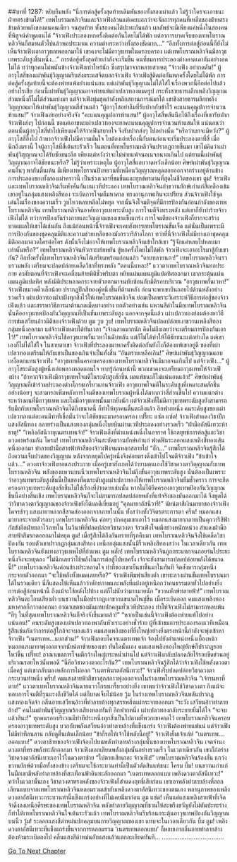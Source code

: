 ##บทที่ 1287: หยิบยืมพลัง
“นี่การต่อสู้ครั้งสุดท้ายเดิมพันของทั้งสองเผ่าแล้ว ไม่รู้ว่าใครจะเอาชนะฝ่ายตรงข้ามได้!”
เทพโบราณหลิวจินและจ้าวเฟิงล้วนแต่เคยบอกว่าจะจัดการทุกคนที่เหลือของฝ่ายตรงข้ามด้วยพลังของตนคนเดียว
จนสุดท้าย ทั้งสองคนได้ปะทะกันแล้ว
ผลลัพธ์จะมีเพียงแค่หนึ่งในสองคนที่พิสูจน์คำพูดตนได้
“จ้าวเฟิงประลองหกครั้งติดต่อกันโดยไม่ได้พัก แต่อาการบาดเจ็บของเทพโบราณหลิวจินก็สมานตัวไปแล้วพอประมาณ ความต่างระหว่างทั้งสองชัดมาก…”
“อีกทั้งการต่อสู้ก่อนนี้ก็ยังไม่เห็นจ้าวเฟิงเอาอาวุธเทพออกมาใช้ เขาคงจะไม่มีอาวุธเทพในครอบครอง แต่เทพโบราณหลิวจินมีอาวุธเทพระดับสูงชิ้นหนึ่ง…”
การต่อสู้ครั้งสุดท้ายกำลังจะเริ่มขึ้น คนที่ชมการประลองต่างคาดเดากันอย่างอดไม่ได้
ทว่าทุกคนไม่พนันข้างจ้าวเฟิงเท่าไหร่นัก ซึ่งสรุปมาจากหลายสาเหตุ
“จ้าวเฟิง อย่ากดดัน!”
ผู้อาวุโสสี่ของเผ่าพันธุ์วิญญาณรีบส่งกระแสจิตบอกจ้าวเฟิง
จ้าวเฟิงสู้ติดต่อกันหกครั้งโดยไม่ได้พัก การต่อสู้ครั้งสุดท้ายนี้จะต้องพ่ายแพ้อย่างแน่นอน
แต่เผ่าพันธุ์วิญญาณไม่ได้ใส่ใจเรื่องพวกนี้อีกต่อไปแล้ว
อย่างไรเสีย ก่อนนี้เผ่าพันธุ์วิญญาณอาจพ่ายแพ้เผ่าเปลวทองหมดรูป กระทั่งสายธารผลึกเพลิงวิญญาณส่วนหนึ่งก็ไม่ได้ส่วนแบ่งมา
แต่จ้าวเฟิงทุ่มสุดกำลังพลิกสถานการณ์มาได้ เขาชิงสายธารผลึกเพลิงวิญญาณมาให้เผ่าพันธุ์วิญญาณสี่ส่วนแล้ว
“ผู้อาวุโสอย่าลืมที่รับปากกับข้าไว้ คะแนนคุณูปการจำนวนห้าแสน!”
จ้าวเฟิงเอ่ยอย่างจริงจัง
“คะแนนคุณูปการห้าแสน!”
ผู้อาวุโสสี่พลันนึกได้ถึงเรื่องที่เขารับปากจ้าวเฟิงส่งๆ ไปก่อนนี้ ขอแค่เอาชนะเผ่าเปลวทองจะยกคะแนนคุณูปการจำนวนห้าแสนให้
แน่นอนว่าตอนนั้นผู้อาวุโสสี่ทำไปเพียงแค่ให้จ้าวเฟิงสบายใจ จึงรับปากส่งๆ ไปอย่างนั้น
“หรือว่าเขาจะมีหวัง?”
ผู้อาวุโสสี่อึ้งไป
ถ้าหากจ้าวเฟิงไม่มีความมั่นใจ ไยต้องเอ่ยเรื่องนี้กับตนก่อนจะเริ่มประลองตาที่สี่
เมื่อนึกถึงตรงนี้ ใจผู้อาวุโสที่สี่เต้นระรัวเร็ว
ในตอนที่เทพโบราณหลิวจินปรากฏกายขึ้นมา เขาไม่คิดว่าเผ่าพันธุ์วิญญาณจะได้รับชัยชนะอีก เพียงแต่หวังว่าจะไม่พ่ายแพ้จนอเนจอนาถเกินไป
แต่ยามนี้เผ่าพันธุ์วิญญาณอาจได้ชัยชนะหรือ?
ไม่รู้ว่าเพราะเหตุใด ผู้อาวุโสสี่แอบวาดหวังเล็กน้อย
ศิษย์เผ่าพันธุ์วิญญาณคนอื่นๆ พากันตื่นเต้น
มีเพียงเทพโบราณปิงหยวนที่เหมือนวิญญาณหลุดลอยออกจากร่างอยู่ด้านข้าง
การประลองของทั้งสองเผ่าคราวนี้ เป็นช่วงเวลาที่ขมขื่นและทุกข์ทรมานที่สุดในชีวิตของเขา
ตูม!
จ้าวเฟิงและเทพโบราณหลิวจินเริ่มห้ำหั่นกันบนเวทีประลอง
เทพโบราณหลิวจินกำขวานยักษ์เก่าแก่สีเหลืองเข้ม เขาอยู่ในกลุ่มแสงเพลิงสีทอง ระเบิดการโจมตีมหาศาล ทรงอานุภาพเกินจะเปรียบ
ส่วนจ้าวเฟิงใช้จุดเด่นในเรื่องของความเร็ว วูบไหวหลบหลีกไม่หยุด จากนั้นจึงโจมตีจุดที่มีการป้องกันอ่อนกำลังของเทพโบราณหลิวจิน
เทพโบราณหลิวจินอาศัยอาวุธเทพระดับสูง การโจมตีจึงทรงพลัง แต่เขาก็ยังทำร้ายจ้าวเฟิงไม่ได้
ทว่าการป้องกันร่างกายและวิญญาณของเขาแข็งแกร่ง การโจมตีของจ้าวเฟิงก็ยากจะสร้างบาดแผลให้เขาได้เช่นกัน
ถึงแม้ก่อนหน้านี้จ้าวเฟิงจะเคยสังหารเทพโบราณขั้นเจ็ด
แต่นั่นเป็นเพราะมีการป้องกันของชุดคลุมมิติและความช่วยเหลือของมังกรวารีล้างโลกา
ทว่าที่นี่จ้าวเฟิงไม่มีทางเอาชุดคลุมมิติออกมาอวดใครต่อใคร ดังนั้นจึงไม่อาจให้เทพโบราณหลิวจินเข้าใกล้เขา
“รู้จักแค่หลบไปหลบมาเท่านั้นหรือ?”
เทพโบราณหลิวจินหัวเราะเย้ยหยัน
สู้หกครั้งโดยไม่ได้พัก จ้าวเฟิงจะเอาอะไรมาสู้กับเขากัน?
อีกทั้งครั้งนี้เทพโบราณหลิวจินได้เตรียมพร้อมก่อนแล้ว
“ดาบทลายนภา!”
เทพโบราณหลิวจินรวบรวมพลัง เตรียมจะปลดปล่อยเคล็ดวิชาที่ทรงพลัง
“ตอนนี้แหละ!”
แววตาเทพโบราณหลิวจินทอประกาย อาศัยตอนที่จ้าวเฟิงจะเคลื่อนย้ายมิติชั่วพริบตา หยิบแผ่นแผนภูมิแปดทิศออกมา
เขากระตุ้นแผ่นแผนภูมิแปดทิศ พลังมิติประหลาดกระจายตัวออกมาจนทับซ้อนกับมิติรอบบริเวณ
“อาวุธเทพกั้นเวหา!”
จ้าวเฟิงขมวดคิ้วเล็กน้อย ปรากฏปีกสีทองคู่หนึ่งขึ้นที่ด้านหลัง ก่อนจะพาเขาบินถอยไปด้านหลังอย่างรวดเร็ว
เผ่าเปลวทองฝากฝังทุกสิ่งไว้ให้เทพโบราณหลิวจิน ย่อมเป็นเพราะวิเคราะห์วิธีการต่อสู้ของจ้าวเฟิงแล้ว และสรรหาวิธีการมาต้านกลเม็ดบางอย่าง
ยกตัวอย่างเช่น แหวนสีดำในมือเทพโบราณหลิวจิน นั่นคืออาวุธเทพป้องกันวิญญาณที่เป็นขั้นเทพระดับสูง
นอกจากจุดนี้แล้ว เผ่าเปลวทองย่อมต้องหาวิธีการข่มเสวียนอ้าวมิติของจ้าวเฟิงด้วย
ตูม วูบ วูบ!
เทพโบราณหลิวจินปลดปล่อยเงาขวานเพลิงสีทองกลุ่มหนึ่งออกมา แต่จ้าวเฟิงหลบได้ทันเวลา
“เจ้าฉลาดมากนัก คิดไม่ถึงเลยว่าจะเตรียมการป้องกันเอาไว้!”
เทพโบราณหลิวจินใช้อาวุธเทพกั้นเวหาในฉับพลัน แต่ก็ไม่ได้ทำให้ได้ชัยชนะแต่อย่างใด แต่เขาเองก็ไม่ได้ใส่ใจ
ในสายตาเขา จ้าวเฟิงที่ประลองมาหกครั้งติดต่อกันยังไงก็ต้องแพ้เขาอยู่ดี
ของที่เผ่าเปลวทองเตรียมให้กับเขาเป็นของเกินจำเป็นทั้งสิ้น
“อันตรายเหลือเกิน!”
ศิษย์เผ่าพันธุ์วิญญาณแอบเหงื่อตกแทนจ้าวเฟิง
“อาวุธเทพในครอบครองของเทพโบราณหลิวจินมีมากจนเกินไป แต่จ้าวเฟิง…”
ผู้อาวุโสระดับสูงผู้หนึ่งเอ่ยพลางทอดถอนใจ
หากรู้ก่อนหน้านี้ พวกเขาคงจะเตรียมอาวุธเทพให้จ้าวเฟิงบ้าง
“ถ้าหากจ้าวเฟิงมีอาวุธเทพโจมตีในระดับสูงสักชิ้น ผลแพ้ชนะก็ไม่แน่นอนแล้ว!”
ศิษย์เผ่าพันธุ์วิญญาณที่เข้าร่วมประลองต่างโกรธเกรี้ยวแทนจ้าวเฟิง
อาวุธเทพโจมตีในระดับสูงที่เหมาะสมสักชิ้น อย่างน้อยๆ จะสามารถเพิ่มพลังการโจมตีของเทพโบราณผู้หนึ่งได้มากกว่าสี่ส่วนขึ้นไป
ความแตกต่างระหว่างคนที่มีอาวุธเทพ และไม่มีอาวุธเทพนั้นมากยิ่งนัก
แต่จ้าวเฟิงที่ไม่มีอาวุธเทพระดับสูงยังสามารถรับมือกับเทพโบราณหลิวจินได้ถึงขนาดนี้ ก็ทำให้ทุกคนตื่นตะลึงแล้ว
อีกฟากหนึ่ง คนระดับสูงของเผ่าเปลวทองแต่ละคนมีท่าทีเชื่อมั่นว่าจะได้ชัยชนะมาครอบครอง
เปรี๊ยะ แซ่ด แซ่ด!
จ้าวเฟิงสำแดงวิชาปีกแสงอัสนีทอง กลายร่างเป็นแสงทองกลุ่มหนึ่งโบยบินผ่านเวทีประลองอย่างรวดเร็ว
“ฝ่ามืออัสนีเทวะห้าธาตุ!”
“เพลิงอัสนีวายุเนตรเทพเจ้า!”
จ้าวเฟิงเล็งที่ตำแหน่งหนึ่งในอากาศ ใช้กลยุทธ์การต่อสู้และวิชาดวงตาพร้อมกัน
โครม!
เทพโบราณหลิวจินสะบัดขวานยักษ์เก่าแก่ ฟาดฟันระลอกแสงเพลิงสีทองเส้นหนึ่งออกมา ทำลายฝ่ามือสายฟ้าห้าสีของจ้าวเฟิงจนแหลกสลายไป
“อั่ก…”
เทพโบราณหลิวจินรู้สึกได้ถึงความเจ็บปวดของวิญญาณ หลังจากหยุดไปครู่หนึ่งจึงค่อยตรงดิ่งเข้าไปโจมตีจ้าวเฟิง
“ข้าเข้าใจแล้ว…”
ดวงตาจ้าวเฟิงทอแสงประกาย
เมื่อครู่เขาสังเกตได้ว่ายามตนเองใช้วิชาดวงตาวิญญาณกับเทพโบราณหลิวจิน พลังของแหวนบนนิ้วเทพโบราณหลิวจินไม่ถึงขั้นอาวุธเทพระดับสูง
นั่นต้องเป็นเพราะว่าอาวุธเทพระดับสูงชิ้นนี้เป็นของที่คนระดับสูงเผ่าเปลวทองให้เทพโบราณหลิวจินยืมชั่วคราว
การจะยึดครองอาวุธเทพระดับสูงสักชิ้นไม่ใช่เรื่องที่ง่ายดายเช่นนั้น
หากไม่ได้ยึดครองอาวุธเทพป้องกันวิญญาณชิ้นนี้อย่างสิ้นเชิง เทพโบราณหลิวจินก็จะไม่สามารถปลดปล่อยพลังที่แท้จริงของมันออกมาได้
จึงพูดได้ว่าวิชาดวงตาวิญญาณของจ้าวเฟิงยังได้ผลดีเยี่ยมอยู่
“คุกมายาอัสนีวารี!”
นัยน์ตาสีเงินมายาของจ้าวเฟิงโคจรช้าๆ แสงมายาหลากสีสาดส่องออกจากภายในนั้น ทั้งสว่างทั้งวิจิตรตระการตา
ครืน!
หมอกแสงมายากระจายตัวรอบๆ เทพโบราณหลิวจิน ค่อยๆ ปกคลุมเขาเอาไว้
หมอกแสงมายากลายเป็นคุกวารีสีฟ้ากักขังอีกฝ่ายเอาไว้ภายใน
ในวินาทีที่ปลดปล่อยวิชาดวงตา จ้าวเฟิงโจมตีอย่างหนักหน่วง สำแดงฝ่ามือสายฟ้าสีมรกตออกมาไม่หยุด
ตูม!
เมื่อรู้สึกได้ถึงอันตรายที่รุกคืบมา เทพโบราณหลิวจินจึงใช้เคล็ดวิชาป้องกัน
รอบตัวเขาปรากฏกลุ่มแสงสีทอง เหนือกลุ่มแสงนั้นมีริ้วเพลิงสีทองสว่าง
ในเวลาเดียวกัน เทพโบราณหลิวจินยังแทงอาวุธเทพไปที่กำแพง
ตูม พลั่ก!
เทพโบราณหลิวจินถูกกระแทกจนถอยร่นไประยะหนึ่งจึงจะหยุดลง
“ไม่นึกเลยว่าใช้พลังในการต่อสู้ไปหกครั้ง เจ้าจะยังสามารถปลดปล่อยพลังได้ขนาดนี้!”
เทพโบราณหลิวจินค่อนข้างประหลาดใจ
ท่าทีของเขาเย็นชาขึ้นมาในทันที จิตสังหารกลุ่มหนึ่งกระจายตัวออกมา
“จะใช้พลังทั้งหมดเลยหรือ?”
จ้าวเฟิงพึมพำเสียงต่ำ
เขาทะลวงผ่านขั้นเทพโบราณมาได้ในรวดเดียว นี่ก็แสดงให้เห็นแล้วว่าศักยภาพและพลังที่แฝงอยู่เหนือกว่าคนธรรมดาทั่วไปอย่างยิ่ง
การต่อสู้ก่อนหน้านี้ ถึงแม้จะใช้พลังไปบ้าง แต่ก็ไม่นับว่ามากมายนัก
“ขวานยักษ์ทลายฟ้า!”
เทพโบราณหลิวจินตะโกนเสียงต่ำ บนขวานในมือปรากฏเงาขวานขนาดใหญ่ขึ้น
เมื่อระเบิดออก คมแสงเพลิงทองมหาศาลก็กวาดออกมา
อาณาเขตของมันแทบปกคลุมทั่วเวทีประลอง ทำให้จ้าวเฟิงไม่สามารถหลบพ้น
“ฮึๆ ในที่สุดเทพโบราณหลิวจินก็จริงจังขึ้นมาแล้ว!”
“หากเป็นเช่นนี้จ้าวเฟิงต้องพ่ายแพ้ไปอย่างแน่นอน!”
คนระดับสูงของเผ่าเปลวทองพากันหัวเราะอย่างชั่วร้าย
ผู้ที่เข้าชมการประลองรอบเวทีเหมือนรู้สึกเช่นกันว่าการต่อสู้ใกล้จะจบลงแล้ว
คมแสงเพลิงของที่ยิ่งใหญ่อย่างยิ่งตรงหน้านี้กำลังจะพุ่งเข้าหาจ้าวเฟิง
“เนตรเทพ…แยกส่วน!”
จ้าวเฟิงลอบโคจรเนตรเทพเจ้า จ้องไปยังตำแหน่งหนึ่งเบื้องหน้า
หมอกแสงมายาพุ่งออกจากนัยน์ตาซ้ายของเขา
ทันใดนั้นเอง คมแสงเพลิงทองใหญ่ยักษ์ก็ปรากฏรอยโหว่ขึ้น
เปรี๊ยะ!
อาณาเขตการโจมตีกว้างใหญ่กระหน่ำผ่านไป แต่จ้าวเฟิงกลับปลอดภัยไร้รอยขีดข่วนอยู่บริเวณรอยโหว่นั้นพอดี
“นี่คือวิชาดวงตาอะไรกัน?”
เทพโบราณหลิวจินรู้สึกได้ว่าจ้าวเฟิงใช้พลังดวงตาเมื่อครู่ แต่เขากลับมองหลักการไม่ออก
“เนตรพิฆาตอัสนีเทวะ!”
จ้าวเฟิงรีบปลดปล่อยวิชาดวงตากระบวนท่าหนึ่ง
พรึ่บ!
คมแสงสายฟ้าสีขาวสุกสกาวพุ่งออกจากในร่างเทพโบราณหลิวจิน
“เจ้ารนหาที่ตาย!”
แววตาเทพโบราณหลิวจินฉายแววโกรธเกรี้ยวอย่างยิ่ง
เขาพบว่าจ้าวเฟิงใช้วิชาดวงตา ถึงแม้จะหลบการโจมตีที่รุนแรงถึงชีวิตได้ แต่ก็บาดเจ็บไม่น้อย
วู้ม
ในร่างเทพโบราณหลิวจินพลันปรากฏแสงทองเจิดจ้า กลิ่นอายเสวียนอ้าวที่ทำลายล้างทุกสรรพสิ่งแผ่กระจายออกมา
“ระวัง เสวียนอ้าวทำลายล้าง!”
คนในเผ่าพันธุ์วิญญาณร้องเสียงหลงทันที
อีกฟากหนึ่ง เผ่าเปลวทองกลับระบายยิ้มได้ใจ “จะจบแล้วสินะ!”
ทุกคนรอบบริเวณมีท่าทีประหนึ่งทุกสิ่งเป็นไปตามที่พวกเขาคาดไว้
เทพโบราณหลิวจินครอบครองอาวุธเทพระดับสูง บวกกับพลังเสวียนอ้าวทำลายล้างที่แข็งแกร่ง จ้าวเฟิงต้องพ่ายแพ้แน่
แต่จ้าวเฟิงไม่มีท่าทีลนลาน กลับดูตื่นเต้นเล็กน้อย
“ข้าก็รอให้เจ้าใช้พลังนี้อยู่!”
จ้าวเฟิงยิ้มเจ้าเล่ห์
“เนตรเทพ…ลอกแบบ!”
ดวงตาซ้ายของจ้าวเฟิงจ้องไปบนพลังทำลายล้างกลุ่มนั้นของเทพโบราณหลิวจิน เจตจำนงดวงตาที่ทรงพลังทะลักออกมา
จ้าวเฟิงลอกเลียนพลังกลุ่มนั้นอย่างรวดเร็ว
ในเวลาเดียวกัน เขาก็ก่อร่างวิชาดวงตาอัสนีเทวะเอาไว้ในดวงตาซ้าย
“ไปตายเสียเถอะ จ้าวเฟิง!”
เทพโบราณหลิวจินร้องลั่น แกว่งขวานยักษ์ด้วยมือทั้งสองข้าง เตรียมจะใช้กระบวนท่านี้เป็นตัวตัดสินแพ้ชนะ
โครม บึ้ม!
บนขวานเก่าแก่ในมือเขามีพลังทำลายล้างที่สะเทือนฟ้าดินทะลักออกมา
“เนตรเทพลอกแบบ เพลิงดวงตาอัสนีเทวะ!”
ทว่าในเวลานั้นเอง วิชาดวงตาทรงพลังของจ้าวเฟิงก็สำแดงฤทธิ์เสียก่อน
เขาเอาพลังทำลายล้างที่ลอกเลียนแบบจากเทพโบราณหลิวจินหลอมรวมเข้ากับเพลิงดวงตาอัสนีเทวะของตนเอง พลานุภาพของเพลิงดวงตาอัสนีเทวะกระบวนท่านี้แข็งแกร่งอย่างที่ไม่เคยมีมาก่อน
ตูม แซ่ด!
เห็นแค่แสงเพลิงสายฟ้าที่เจิดจ้าดิ่งลงเหนือศีรษะของเทพโบราณหลิวจิน
พลังทำลายวิญญาณที่ชวนให้สะพรึงขวัญยังไม่ทันปะทะร่าง ก็ทำให้เทพโบราณหลิวจินใจเต้นระรัวแล้ว
เทพโบราณหลิวจินรีบร้อนกระตุ้นอาวุธเทพป้องกันวิญญาณบนนิ้ว
วู้ม!
ระลอกแสงสีดำหม่นปกคลุมบนกายวิญญาณของเขา
แทบจะในเวลาเดียวกัน
บึ้ม ตูม!
เพลิงดวงตาอัสนีเทวะที่แข็งแกร่งขึ้นจากการหลอมรวม ‘เนตรเทพลอกแบบ’ ก็หอบเอากลิ่นอายทำลายล้างต้องห้ามระเบิดลงไป คลื่นแสงสีดำหม่นอับแสงแล้วแตกละเอียดทันที…
……………………………..


[Go To Next Chapter]( ./144.md)
